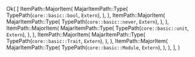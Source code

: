 Ok(
    [
        ItemPath::MajorItem(
            MajarItemPath::Type(
                TypePath(`core::basic::bool`, `Extern`),
            ),
        ),
        ItemPath::MajorItem(
            MajarItemPath::Type(
                TypePath(`core::basic::never`, `Extern`),
            ),
        ),
        ItemPath::MajorItem(
            MajarItemPath::Type(
                TypePath(`core::basic::unit`, `Extern`),
            ),
        ),
        ItemPath::MajorItem(
            MajarItemPath::Type(
                TypePath(`core::basic::Trait`, `Extern`),
            ),
        ),
        ItemPath::MajorItem(
            MajarItemPath::Type(
                TypePath(`core::basic::Module`, `Extern`),
            ),
        ),
    ],
)